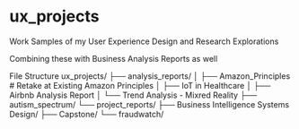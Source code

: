 # ux_projects
Work Samples of my User Experience Design and Research Explorations

Combining these with Business Analysis Reports as well

File Structure
ux_projects/
├── analysis_reports/
│   ├── Amazon_Principles # Retake at Existing Amazon Principles
│   ├── IoT in Healthcare
│   ├── Airbnb Analysis Report
│   └── Trend Analysis - Mixred Reality
├── autism_spectrum/
└── project_reports/
    ├── Business Intelligence Systems Design/
    ├── Capstone/
    └── fraudwatch/
    
